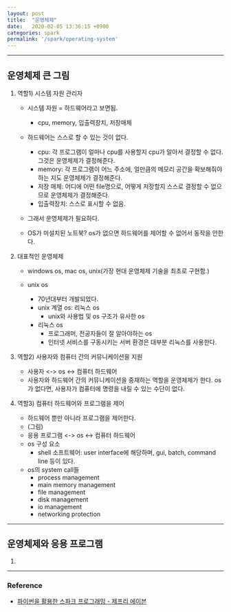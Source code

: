 ```yaml
---
layout: post
title:  "운영체제"
date:   2020-02-05 13:36:15 +0900
categories: spark
permalink: '/spark/operating-system'
---
```


--- 

## 운영체제 큰 그림

1. 역할1) 시스템 자원 관리자

    - 시스템 자원 = 하드웨어라고 보면됨.
        - cpu, memory, 입출력장치, 저장매체

    - 하드웨어는 스스로 할 수 있는 것이 없다. 
        - cpu: 각 프로그램이 얼마나 cpu를 사용할지 cpu가 알아서 결정할 수 없다. 그것은 운영체제가 결정해준다. 
        - memory: 각 프로그램이 어느 주소에, 얼만큼의 메모리 공간을 확보해줘야하는 지도 운영체제가 결정해준다. 
        - 저장 매체: 어디에 어떤 file명으로, 어떻게 저장할지 스스로 결정할 수 없으므로 운영체제가 결정해준다. 
        - 입출력장치: 스스로 표시할 수 없음. 
    
    - 그래서 운영체제가 필요하다. 

    - OS가 미설치된 노트북? os가 없으면 하드웨어를 제어할 수 없어서 동작을 안한다. 

2. 대표적인 운영체제

    - windows os, mac os, unix(가장 현대 운영체제 기술을 최초로 구현함.)

    - unix os 
        - 70년대부터 개발되었다.
        - unix 계열 os: 리눅스 os
            - unix와 사용법 및 os 구조가 유사한 os
        - 리눅스 os
            - 프로그래머, 전공자들이 잘 알아야하는 os
            - 인터넷 서비스를 구동시키는 서버 환경은 대부분 리눅스를 사용한다. 
    
3. 역할2) 사용자와 컴퓨터 간의 커뮤니케이션을 지원

    - 사용자 <-> os <-> 컴퓨터 하드웨어
    - 사용자와 하드웨어 간의 커뮤니케이션을 중재하는 역할을 운영체제가 한다. os가 없다면, 사용자가 컴퓨터에 명령을 내릴 수 있는 수단이 없다. 
    
4. 역할3) 컴퓨터 하드웨어와 프로그램을 제어

    - 하드웨어 뿐만 아니라 프로그램을 제어한다. 
    - (그림)
    - 응용 프로그램 <-> os <-> 컴퓨터 하드웨어
    - os 구성 요소  
        - shell 소프트웨어: user interface에 해당하며, gui, batch, command line 등이 있다. 
    - os의 system call들
        - process management
        - main memory management
        - file management
        - disk management
        - io management
        - networking protection
    

---

## 운영체제와 응용 프로그램

1. 



---

### Reference
- <a href="#"> 파이썬을 활용한 스파크 프로그래밍 - 제프리 에이븐 </a>